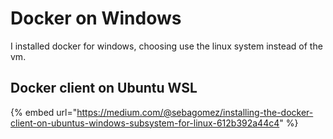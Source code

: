 # Docker on Windows

I installed docker for windows, choosing use the linux system instead of the vm.

## Docker client on Ubuntu WSL 

{% embed url="https://medium.com/@sebagomez/installing-the-docker-client-on-ubuntus-windows-subsystem-for-linux-612b392a44c4" %}



